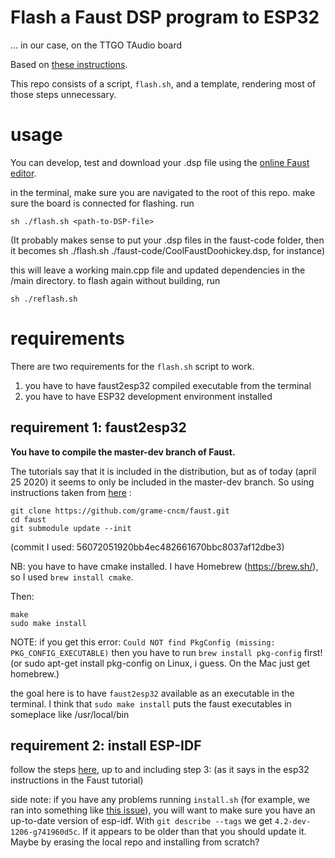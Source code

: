 # Flash a Faust DSP program to ESP32
... in our case, on the TTGO TAudio board

Based on [these instructions](
https://faust.grame.fr/doc/tutorials/#using-the-esp32-c-development-environment).

This repo consists of a script, `flash.sh`, and a template, rendering most of those steps unnecessary. 

# usage

You can develop, test and download your .dsp file using the [online Faust editor](https://faust.grame.fr/editor/).

in the terminal, make sure you are navigated to the root of this repo.
make sure the board is connected for flashing.
run 
```
sh ./flash.sh <path-to-DSP-file>
```

(It probably makes sense to put your .dsp files in the faust-code folder, then it becomes sh ./flash.sh ./faust-code/CoolFaustDoohickey.dsp, for instance)

this will leave a working main.cpp file and updated dependencies in the /main directory. to flash again without building, run 
```
sh ./reflash.sh
```

# requirements

There are two requirements for the `flash.sh` script to work.
1. you have to have faust2esp32 compiled executable from the terminal
2. you have to have ESP32 development environment installed

## requirement 1: faust2esp32

**You have to compile the master-dev branch of Faust.**

The tutorials say that it is included in the distribution, but as of today (april 25 2020) it seems to only be included in the master-dev branch. So
using instructions taken from [here](https://github.com/grame-cncm/faust/wiki/BuildingSimple) :

```
git clone https://github.com/grame-cncm/faust.git
cd faust
git submodule update --init
```

(commit I used: 56072051920bb4ec482661670bbc8037af12dbe3)

NB: you have to have cmake installed. I have Homebrew (https://brew.sh/), so I used `brew install cmake`.

Then:
```
make
sudo make install
```

NOTE: if you get this error:
`Could NOT find PkgConfig (missing: PKG_CONFIG_EXECUTABLE)`
then you have to run `brew install pkg-config` first! (or sudo apt-get install pkg-config on Linux, i guess. On the Mac just get homebrew.)

the goal here is to have `faust2esp32` available as an executable in the terminal. I think that `sudo make install` puts the faust executables in someplace like /usr/local/bin

## requirement 2: install ESP-IDF

follow the steps [here](https://docs.espressif.com/projects/esp-idf/en/latest/esp32/get-started/index.html), up to and including step 3:  (as it says in the esp32 instructions in the Faust tutorial)

side note: if you have any problems running `install.sh` (for example, we ran into something like [this issue](https://github.com/espressif/esp-idf/issues/4744)), you will want to make sure you have an up-to-date version of esp-idf. With `git describe --tags` we get `4.2-dev-1206-g741960d5c`. If it appears to be older than that you should update it. Maybe by erasing the local repo and installing from scratch?